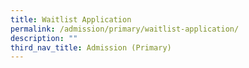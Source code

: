 ```yaml
---
title: Waitlist Application
permalink: /admission/primary/waitlist-application/
description: ""
third_nav_title: Admission (Primary)
---
```

